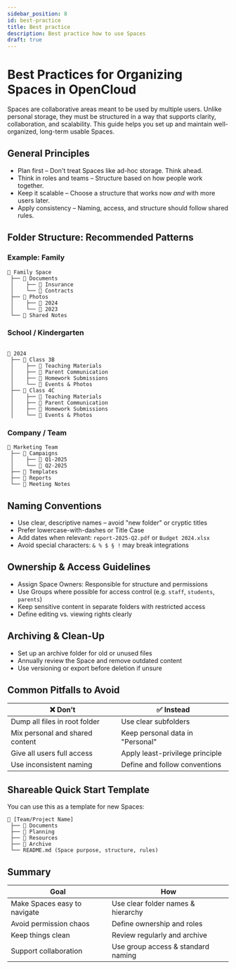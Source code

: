 ```yaml
---
sidebar_position: 8
id: best-practice
title: Best practice
description: Best practice how to use Spaces
draft: true
---
```


# Best Practices for Organizing Spaces in OpenCloud

Spaces are collaborative areas meant to be used by multiple users. Unlike personal storage, they must be structured in a way that supports clarity, collaboration, and scalability. This guide helps you set up and maintain well-organized, long-term usable Spaces.

## General Principles

- Plan first – Don't treat Spaces like ad-hoc storage. Think ahead.
- Think in roles and teams – Structure based on how people work together.
- Keep it scalable – Choose a structure that works now _and_ with more users later.
- Apply consistency – Naming, access, and structure should follow shared rules.

## Folder Structure: Recommended Patterns

### Example: Family

```plaintext
📁 Family Space
 ├── 📂 Documents
 │    ├── 🧾 Insurance
 │    └── 📑 Contracts
 ├── 📂 Photos
 │    ├── 📸 2024
 │    └── 📸 2023
 └── 📂 Shared Notes
```

### School / Kindergarten

```plaintext

📁 2024
 ├── 📂 Class 3B
 │    ├── 📂 Teaching Materials
 │    ├── 📂 Parent Communication
 │    ├── 📂 Homework Submissions
 │    └── 📂 Events & Photos
 ├── 📂 Class 4C
 │    ├── 📂 Teaching Materials
 │    ├── 📂 Parent Communication
 │    ├── 📂 Homework Submissions
 │    └── 📂 Events & Photos

```

### Company / Team

```plaintext
📁 Marketing Team
 ├── 📂 Campaigns
 │    ├── 📂 Q1-2025
 │    └── 📂 Q2-2025
 ├── 📂 Templates
 ├── 📂 Reports
 └── 📂 Meeting Notes
```

## Naming Conventions

- Use clear, descriptive names – avoid "new folder" or cryptic titles
- Prefer lowercase-with-dashes or Title Case
- Add dates when relevant: `report-2025-Q2.pdf` or `Budget 2024.xlsx`
- Avoid special characters: `& % $ § !` may break integrations

## Ownership & Access Guidelines

- Assign Space Owners: Responsible for structure and permissions
- Use Groups where possible for access control (e.g. `staff`, `students`, `parents`)
- Keep sensitive content in separate folders with restricted access
- Define editing vs. viewing rights clearly

## Archiving & Clean-Up

- Set up an archive folder for old or unused files
- Annually review the Space and remove outdated content
- Use versioning or export before deletion if unsure

## Common Pitfalls to Avoid

| ❌ Don’t                        | ✅ Instead                       |
| ------------------------------- | -------------------------------- |
| Dump all files in root folder   | Use clear subfolders             |
| Mix personal and shared content | Keep personal data in "Personal" |
| Give all users full access      | Apply least-privilege principle  |
| Use inconsistent naming         | Define and follow conventions    |

## Shareable Quick Start Template

You can use this as a template for new Spaces:

```plaintext
📁 [Team/Project Name]
 ├── 📂 Documents
 ├── 📂 Planning
 ├── 📂 Resources
 ├── 📂 Archive
 └── README.md (Space purpose, structure, rules)
```

## Summary

| Goal                         | How                                |
| ---------------------------- | ---------------------------------- |
| Make Spaces easy to navigate | Use clear folder names & hierarchy |
| Avoid permission chaos       | Define ownership and roles         |
| Keep things clean            | Review regularly and archive       |
| Support collaboration        | Use group access & standard naming |
